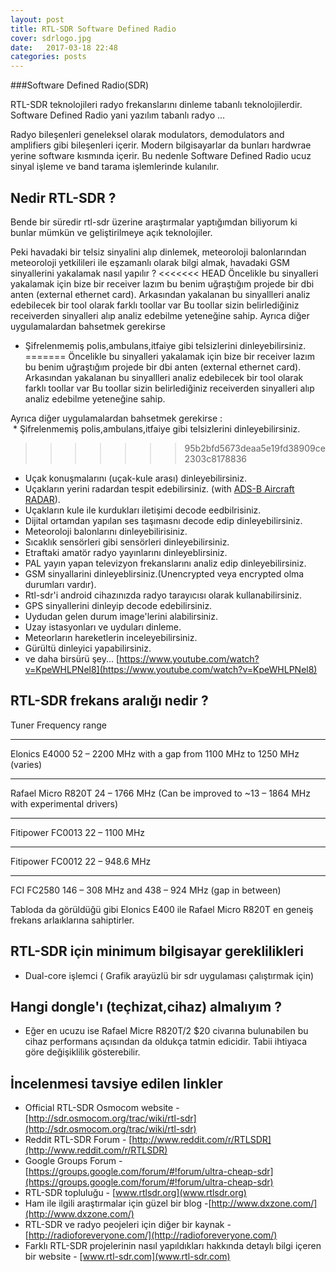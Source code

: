 ```yaml
---
layout: post
title: RTL-SDR Software Defined Radio
cover: sdrlogo.jpg
date:   2017-03-18 22:48
categories: posts
---
```


###Software Defined Radio(SDR)


RTL-SDR teknolojileri radyo frekanslarını dinleme tabanlı teknolojilerdir. Software Defined Radio yani yazılım tabanlı radyo ...

Radyo bileşenleri geneleksel olarak modulators, demodulators and amplifiers gibi bileşenleri içerir.
Modern bilgisayarlar da bunları hardwrae yerine software kısmında içerir.
Bu nedenle Software Defined Radio ucuz sinyal işleme ve band tarama işlemlerinde kulanılır.


## Nedir RTL-SDR ?

Bende bir süredir rtl-sdr üzerine araştırmalar yaptığımdan biliyorum ki bunlar mümkün ve geliştirilmeye açık teknolojiler.

Peki havadaki bir telsiz sinyalini alıp dinlemek, meteoroloji balonlarından meteoroloji yetkilileri ile eşzamanlı olarak bilgi almak, havadaki GSM sinyallerini yakalamak nasıl yapılır ?
<<<<<<< HEAD
Öncelikle bu sinyalleri yakalamak için bize bir receiver lazım bu benim uğraştığım projede bir dbi anten (external ethernet card). Arkasından yakalanan bu sinyallleri analiz edebilecek bir tool olarak farklı toollar var Bu toollar sizin belirlediğiniz receiverden sinyalleri alıp analiz edebilme yeteneğine sahip. Ayrıca diğer uygulamalardan bahsetmek gerekirse
  * Şifrelenmemiş polis,ambulans,itfaiye gibi telsizlerini dinleyebilirsiniz.<br/>
=======
Öncelikle bu sinyalleri yakalamak için bize bir receiver lazım bu benim uğraştığım projede bir dbi anten (external ethernet card). Arkasından yakalanan bu sinyallleri analiz edebilecek bir tool olarak farklı toollar var Bu toollar sizin belirlediğiniz receiverden sinyalleri alıp analiz edebilme yeteneğine sahip.


Ayrıca diğer uygulamalardan bahsetmek gerekirse :<br/>
  * Şifrelenmemiş polis,ambulans,itfaiye gibi telsizlerini dinleyebilirsiniz.<br/>
>>>>>>> 95b2bfd5673deaa5e19fd38909ce2303c8178836
  * Uçak konuşmalarını (uçak-kule arası) dinleyebilirsiniz.<br/>
  * Uçakların yerini radardan tespit edebilirsiniz. (with [ADS-B Aircraft RADAR](http://www.rtl-sdr.com/adsb-aircraft-radar-with-rtl-sdr/)).<br/>
  * Uçakların kule ile kurdukları iletişimi decode eedbilrisiniz.<br/>
  * Dijital ortamdan yapılan ses taşımasnı decode edip dinleyebilirsiniz.<br/>
  * Meteoroloji balonlarını dinleyebilirisiniz.<br/>
  * Sıcaklık sensörleri gibi sensörleri dinleyebilirsiniz.<br/>
  * Etraftaki amatör radyo yayınlarını dinleyeblirsiniz.<br/>
  * PAL yayın yapan televizyon frekanslarını analiz edip dinleyebilirsiniz.<br/>
  * GSM sinyallarini dinleyeblirsiniz.(Unencrypted veya encrypted olma durumları vardır).<br/>
  * Rtl-sdr'i android cihazınızda radyo tarayıcısı olarak kullanabilirsiniz.<br/>
  * GPS sinyallerini dinleyip decode edebilirsiniz.<br/>
  * Uydudan gelen durum image'lerini alabilirsiniz.<br/>
  * Uzay istasyonları ve uyduları dinleme.<br/>
  * Meteorların hareketlerin inceleyebilirsiniz.<br/>
  * Gürültü dinleyici yapabilirsiniz.<br/>
  * ve daha birsürü şey... [https://www.youtube.com/watch?v=KpeWHLPNel8](https://www.youtube.com/watch?v=KpeWHLPNel8)<br/>

## RTL-SDR frekans aralığı nedir ?

Tuner 	Frequency range
___
Elonics E4000 	52 – 2200 MHz with a gap from 1100 MHz to 1250 MHz (varies)
___
Rafael Micro R820T 	24 – 1766 MHz (Can be improved to ~13 – 1864 MHz with experimental drivers)
____
Fitipower FC0013 	22 – 1100 MHz
___
Fitipower FC0012 	22 – 948.6 MHz
___
FCI FC2580 	146 – 308 MHz and 438 – 924 MHz (gap in between)

Tabloda da görüldüğü gibi Elonics E400 ile Rafael Micro R820T en geneiş frekans arlaıklarına sahiptirler.

## RTL-SDR için minimum bilgisayar gereklilikleri

  * Dual-core işlemci ( Grafik arayüzlü bir sdr uygulaması çalıştırmak için)

## Hangi dongle'ı (teçhizat,cihaz) almalıyım ?
  *  Eğer en ucuzu ise Rafael Micre R820T/2   $20 civarına bulunabilen bu cihaz performans açısından da oldukça tatmin edicidir. Tabii ihtiyaca göre değişiklilik gösterebilir.

## İncelenmesi tavsiye edilen linkler
  * Official RTL-SDR Osmocom website - [http://sdr.osmocom.org/trac/wiki/rtl-sdr](http://sdr.osmocom.org/trac/wiki/rtl-sdr)
  * Reddit RTL-SDR Forum - [http://www.reddit.com/r/RTLSDR](http://www.reddit.com/r/RTLSDR)
  * Google Groups Forum - [https://groups.google.com/forum/#!forum/ultra-cheap-sdr](https://groups.google.com/forum/#!forum/ultra-cheap-sdr)
  * RTL-SDR topluluğu - [www.rtlsdr.org](www.rtlsdr.org)
  * Ham ile ilgili araştırmalar için güzel bir blog -[http://www.dxzone.com/](http://www.dxzone.com/)
  * RTL-SDR ve radyo peojeleri için diğer bir kaynak - [http://radioforeveryone.com/](http://radioforeveryone.com/)
  * Farklı RTL-SDR projelerinin nasıl yapıldıkları hakkında detaylı bilgi içeren bir website - [www.rtl-sdr.com](www.rtl-sdr.com)
